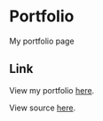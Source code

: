 # Portfolio
My portfolio page
## Link
View my portfolio [here](https://philgraetz.github.io/Portfolio).

View source [here](https://github.com/philgraetz/Portfolio).